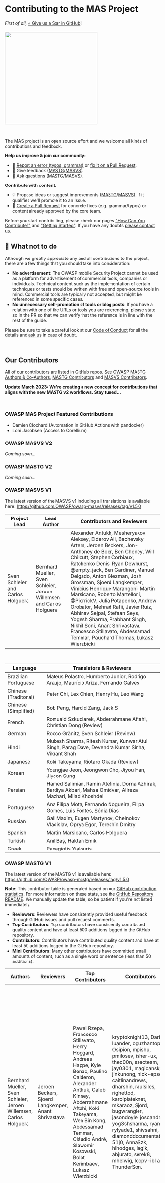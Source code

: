 # Contributing to the MAS Project

_First of all,_ [⭐ Give us a Star in GitHub](https://github.com/OWASP/owasp-mastg)!

<a href="https://github.com/OWASP/owasp-mastg"><img src="/Images/starring.png" width="300px"/></a>

<br>

The MAS project is an open source effort and we welcome all kinds of contributions and feedback.

**Help us improve & join our community:**

- 🐞 [Report an error (typos, grammar)](contributing/1_How_Can_You_Contribute.md#create-issues) or [fix it on a Pull Request](contributing/1_How_Can_You_Contribute.md#open-a-pull-request).
- 💬 Give feedback ([MASTG](https://github.com/OWASP/owasp-mastg/discussions/categories/general)/[MASVS](https://github.com/OWASP/owasp-masvs/discussions/categories/general)).
- 🙏 Ask questions ([MASTG](https://github.com/OWASP/owasp-mastg/discussions/categories/q-a)/[MASVS](https://github.com/OWASP/owasp-masvs/discussions/categories/q-a)).

**Contribute with content:**

- 💡 Propose ideas or suggest improvements ([MASTG](https://github.com/OWASP/owasp-mastg/discussions/categories/ideas)/[MASVS](https://github.com/OWASP/owasp-masvs/discussions/categories/ideas)). If it qualifies we'll promote it to an Issue.
- 📄 [Create a Pull Request](contributing/1_How_Can_You_Contribute.md#open-a-pull-request) for concrete fixes (e.g. grammar/typos) or content already approved by the core team.

Before you start contributing, please check our pages ["How Can You Contribute?"](contributing/1_How_Can_You_Contribute.md) and ["Getting Started"](contributing/2_Getting_Started.md). If you have any doubts [please contact us](contact.md).

## 🚫 What not to do

Although we greatly appreciate any and all contributions to the project, there are a few things that you should take into consideration:

- **No advertisement**: The OWASP mobile Security Project cannot be used as a platform for advertisement of commercial tools, companies or individuals. Technical content such as the implementation of certain techniques or tests should be written with free and open-source tools in mind. Commercial tools are typically not accepted, but might be referenced in some specific cases.
- **No unnecessary self-promotion of tools or blog posts**: If you have a relation with one of the URLs or tools you are referencing, please state so in the PR so that we can verify that the reference is in line with the rest of the guide.

Please be sure to take a careful look at our [Code of Conduct](https://github.com/OWASP/owasp-mastg/blob/master/CODE_OF_CONDUCT.md "Code of Conduct") for all the details and [ask us](contact.md) in case of doubt.

<br>

## Our Contributors

All of our contributors are listed in GitHub repos. See [OWASP MASTG Authors & Co-Authors](MASTG/Intro/0x02a-Frontispiece.md#authors), [MASTG Contributors](https://github.com/OWASP/owasp-mastg/graphs/contributors) and [MASVS Contributors](https://github.com/OWASP/owasp-masvs/graphs/contributors).

**Update March 2023: We're creating a new concept for contributions that aligns with the new MASTG v2 workflows. Stay tuned...**

<br>

### OWASP MAS Project Featured Contributions

- Damien Clochard (Automation in GitHub Actions with pandocker)
- Loni Jacobsen (Access to Corellium)

### OWASP MASVS V2

_Coming soon..._

### OWASP MASTG V2

_Coming soon..._

### OWASP MASVS V1

The latest version of the MASVS v1 including all translations is available here: <https://github.com/OWASP/owasp-masvs/releases/tag/v1.5.0>

| Project Lead | Lead Author | Contributors and Reviewers
| ------- | --- | ----------------- |
| Sven Schleier and Carlos Holguera | Bernhard Mueller, Sven Schleier, Jeroen Willemsen and Carlos Holguera | Alexander Antukh, Mesheryakov Aleksey, Elderov Ali, Bachevsky Artem, Jeroen Beckers, Jon-Anthoney de Boer, Ben Cheney, Will Chilcutt, Stephen Corbiaux, Ratchenko Denis, Ryan Dewhurst, @empty_jack, Ben Gardiner, Manuel Delgado, Anton Glezman, Josh Grossman, Sjoerd Langkemper, Vinícius Henrique Marangoni, Martin Marsicano, Roberto Martelloni, @PierrickV, Julia Potapenko, Andrew Orobator, Mehrad Rafii, Javier Ruiz, Abhinav Sejpal, Stefaan Seys, Yogesh Sharma, Prabhant Singh, Nikhil Soni, Anant Shrivastava, Francesco Stillavato, Abdessamad Temmar, Pauchard Thomas, Lukasz Wierzbicki |

<br/>

| Language | Translators & Reviewers |
| --------------- | ------------------------------------------------------------ |
| Brazilian Portuguese | Mateus Polastro, Humberto Junior, Rodrigo Araujo, Maurício Ariza, Fernando Galves |
| Chinese (Traditonal) | Peter Chi, Lex Chien, Henry Hu, Leo Wang |
| Chinese (Simplified) | Bob Peng, Harold Zang, Jack S |
| French | Romuald Szkudlarek, Abderrahmane Aftahi, Christian Dong (Review) |
| German | Rocco Gränitz, Sven Schleier (Review) |
| Hindi | Mukesh Sharma, Ritesh Kumar, Kunwar Atul Singh, Parag Dave, Devendra Kumar Sinha, Vikrant Shah |
| Japanese | Koki Takeyama, Riotaro Okada (Review) |
| Korean | Youngjae Jeon, Jeongwon Cho, Jiyou Han, Jiyeon Sung |
| Persian | Hamed Salimian, Ramin Atefinia, Dorna Azhirak, Bardiya Akbari, Mahsa Omidvar, Alireza Mazhari, Milad Khoshdel |
| Portuguese | Ana Filipa Mota, Fernando Nogueira, Filipa Gomes, Luis Fontes, Sónia Dias|
| Russian | Gall Maxim, Eugen Martynov, Chelnokov Vladislav, Oprya Egor, Tereshin Dmitry |
| Spanish | Martin Marsicano, Carlos Holguera |
| Turkish | Anıl Baş, Haktan Emik |
| Greek | Panagiotis Yialouris |

### OWASP MASTG V1

The latest version of the MASTG v1 is available here: <https://github.com/OWASP/owasp-mastg/releases/tag/v1.5.0>

**Note**: This contributor table is generated based on our [GitHub contribution statistics](https://github.com/OWASP/owasp-mastg/graphs/contributors "GitHub contribution statistics"). For more information on these stats, see the [GitHub Repository README](https://github.com/OWASP/owasp-mastg/blob/master/README.md "GitHub Repository README"). We manually update the table, so be patient if you're not listed immediately.

- **Reviewers**: Reviewers have consistently provided useful feedback through GitHub issues and pull request comments.
- **Top Contributors**: Top contributors have consistently contributed quality content and have at least 500 additions logged in the GitHub repository.
- **Contributors**: Contributors have contributed quality content and have at least 50 additions logged in the GitHub repository.
- **Mini Contributors**: Many other contributors have committed small amounts of content, such as a single word or sentence (less than 50 additions).

| Authors | Reviewers | Top Contributors | Contributors | Mini Contributors | Editors |
| ---- | ---- | ----- | --- | --- | --- |
| Bernhard Mueller, Sven Schleier, Jeroen Willemsen, Carlos Holguera | Jeroen Beckers, Sjoerd Langkemper, Anant Shrivastava | Pawel Rzepa, Francesco Stillavato, Henry Hoggard, Andreas Happe, Kyle Benac, Paulino Calderon, Alexander Anthuk, Caleb Kinney, Abderrahmane Aftahi, Koki Takeyama, Wen Bin Kong, Abdessamad Temmar, Cláudio André, Slawomir Kosowski, Bolot Kerimbaev, Lukasz Wierzbicki | kryptoknight13, DarioI, luander, oguzhantopgul, Osipion, mpishu, pmilosev, isher-ux, thec00n, ssecteam, jay0301, magicansk, jinkunong, nick-epson, caitlinandrews, dharshin, raulsiles, righettod, karolpiateknet, mkaraoz, Sjord, bugwrangler, jasondoyle, joscandreu, yog3shsharma, ryantzj, rylyade1, shivsahni, diamonddocumentation, 51j0, AnnaSzk, hlhodges, legik, abjurato, serek8, mhelwig, locpv-ibl and ThunderSon. | jonasw234, zehuanli, jadeboer, Isopach, prabhant, jhscheer, meetinthemiddle-be, bet4it, aslamanver, juan-dambra, OWASP-Seoul, hduarte, TommyJ1994, forced-request, D00gs, vasconcedu, mehradn7, whoot, LucasParsy, DotDotSlashRepo, enovella, ionis111, vishalsodani, chame1eon, allRiceOnMe, crazykid95, Ralireza, Chan9390, tamariz-boop, abhaynayar, camgaertner, EhsanMashhadi, fujiokayu, decidedlygray, Ali-Yazdani, Fi5t, MatthiasGabriel, colman-mbuya and anyashka | Heaven Hodges, Caitlin Andrews, Nick Epson, Anita Diamond, Anna Szkudlarek |

### OWASP MASTG Beta  

#### OWASP MSTG "Beta 2" (Google Doc)

| Authors | Reviewers | Top Contributors |
| --- | --- | --- |
| Milan Singh Thakur, Abhinav Sejpal, Blessen Thomas, Dennis Titze, Davide Cioccia, Pragati Singh, Mohammad Hamed Dadpour, David Fern, Ali Yazdani, Mirza Ali, Rahil Parikh, Anant Shrivastava, Stephen Corbiaux, Ryan Dewhurst, Anto Joseph, Bao Lee, Shiv Patel, Nutan Kumar Panda, Julian Schütte, Stephanie Vanroelen, Bernard Wagner, Gerhard Wagner, Javier Dominguez | Andrew Muller, Jonathan Carter, Stephanie Vanroelen, Milan Singh Thakur | Jim Manico, Paco Hope, Pragati Singh, Yair Amit, Amin Lalji |

#### OWASP MSTG "Beta 1" (Google Doc)

| Authors | Reviewers | Top Contributors |
| --- | --- | --- |
| Milan Singh Thakur, Abhinav Sejpal, Pragati Singh, Mohammad Hamed Dadpour, David Fern, Mirza Ali, Rahil Parikh | Andrew Muller, Jonathan Carter | Jim Manico, Paco Hope, Yair Amit, Amin Lalji |
